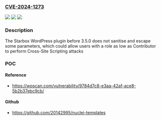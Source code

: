 ### [CVE-2024-1273](https://cve.mitre.org/cgi-bin/cvename.cgi?name=CVE-2024-1273)
![](https://img.shields.io/static/v1?label=Product&message=Starbox&color=blue)
![](https://img.shields.io/static/v1?label=Version&message=0%3C%203.5.0%20&color=brighgreen)
![](https://img.shields.io/static/v1?label=Vulnerability&message=CWE-79%20Cross-Site%20Scripting%20(XSS)&color=brighgreen)

### Description

The Starbox WordPress plugin before 3.5.0 does not sanitise and escape some parameters, which could allow users with a role as low as Contributor to perform Cross-Site Scripting attacks

### POC

#### Reference
- https://wpscan.com/vulnerability/9784d7c8-e3aa-42af-ace8-5b2b37ebc9cb/

#### Github
- https://github.com/20142995/nuclei-templates


